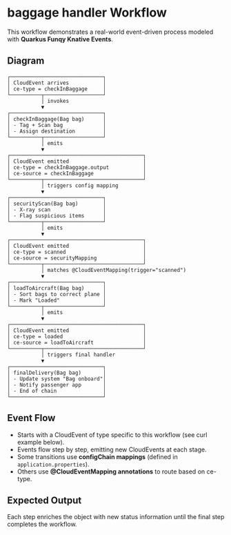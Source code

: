 # baggage handler Workflow

This workflow demonstrates a real-world event-driven process modeled with **Quarkus Funqy Knative Events**.

## Diagram
```
┌──────────────────────────────┐
│ CloudEvent arrives           │
│ ce-type = checkInBaggage     │
└──────────┬───────────────────┘
           │ invokes
           ▼
┌──────────────────────────────┐
│ checkInBaggage(Bag bag)      │
│ - Tag + Scan bag             │
│ - Assign destination         │
└──────────┬───────────────────┘
           │ emits
           ▼
┌───────────────────────────────────────────┐
│ CloudEvent emitted                        │
│ ce-type = checkInBaggage.output           │
│ ce-source = checkInBaggage                │
└──────────┬────────────────────────────────┘
           │ triggers config mapping
           ▼
┌──────────────────────────────┐
│ securityScan(Bag bag)        │
│ - X-ray scan                 │
│ - Flag suspicious items      │
└──────────┬───────────────────┘
           │ emits
           ▼
┌───────────────────────────────────────────┐
│ CloudEvent emitted                        │
│ ce-type = scanned                         │
│ ce-source = securityMapping               │
└──────────┬────────────────────────────────┘
           │ matches @CloudEventMapping(trigger="scanned")
           ▼
┌──────────────────────────────┐
│ loadToAircraft(Bag bag)      │
│ - Sort bags to correct plane │
│ - Mark "Loaded"              │
└──────────┬───────────────────┘
           │ emits
           ▼
┌───────────────────────────────────────────┐
│ CloudEvent emitted                        │
│ ce-type = loaded                          │
│ ce-source = loadToAircraft                │
└──────────┬────────────────────────────────┘
           │ triggers final handler
           ▼
┌──────────────────────────────┐
│ finalDelivery(Bag bag)       │
│ - Update system "Bag onboard"│
│ - Notify passenger app       │
│ - End of chain               │
└──────────────────────────────┘
```

## Event Flow
- Starts with a CloudEvent of type specific to this workflow (see curl example below).
- Events flow step by step, emitting new CloudEvents at each stage.
- Some transitions use **configChain mappings** (defined in `application.properties`).
- Others use **@CloudEventMapping annotations** to route based on ce-type.

## Expected Output
Each step enriches the object with new status information until the final step completes the workflow.
